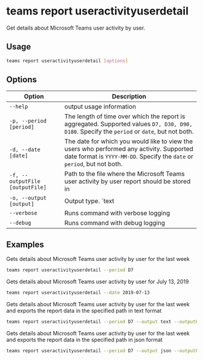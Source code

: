 # teams report useractivityuserdetail

Get details about Microsoft Teams user activity by user.

## Usage

```sh
teams report useractivityuserdetail [options]
```

## Options

Option|Description
------|-----------
`--help`|output usage information
`-p, --period [period]`|The length of time over which the report is aggregated. Supported values `D7, D30, D90, D180`. Specify the `period` or `date`, but not both.
`-d, --date [date]`|The date for which you would like to view the users who performed any activity. Supported date format is `YYYY-MM-DD`. Specify the `date` or `period`, but not both.
`-f, --outputFile [outputFile]`|Path to the file where the Microsoft Teams user activity by user report should be stored in
`-o, --output [output]`|Output type. `text|json`. Default `text`
`--verbose`|Runs command with verbose logging
`--debug`|Runs command with debug logging

## Examples

Gets details about Microsoft Teams user activity by user for the last week

```sh
teams report useractivityuserdetail --period D7
```
Gets details about Microsoft Teams user activity by user for July 13, 2019

```sh
teams report useractivityuserdetail --date 2019-07-13
```
Gets details about Microsoft Teams user activity by user for the last week and exports the report data in the specified path in text format

```sh
teams report useractivityuserdetail --period D7 --output text --outputFile 'C:/report.txt'
```
Gets details about Microsoft Teams user activity by user for the last week and exports the report data in the specified path in json format

```sh
teams report useractivityuserdetail --period D7 --output json --outputFile 'C:/report.json'
```